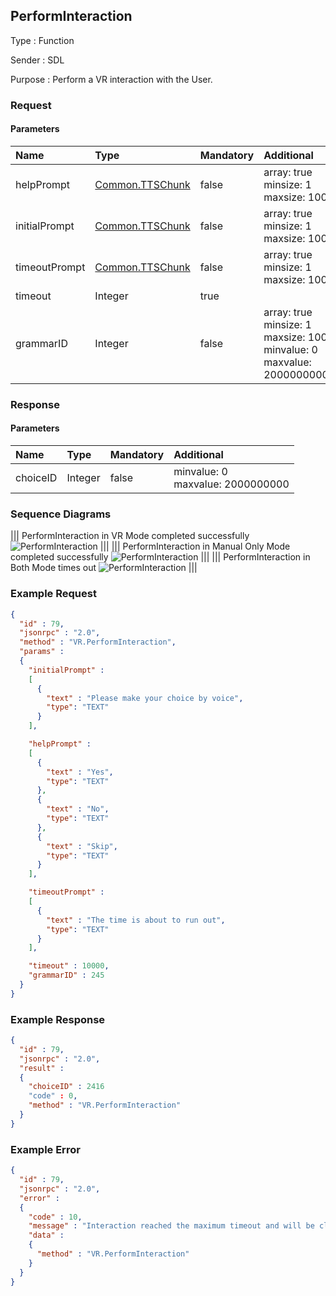 ## PerformInteraction

Type
: Function

Sender
: SDL

Purpose
: Perform a VR interaction with the User.

### Request

#### Parameters

|Name|Type|Mandatory|Additional|
|:---|:---|:--------|:---------|
|helpPrompt|[Common.TTSChunk](../../common/structs/index.md#ttschunk)|false|array: true<br>minsize: 1<br>maxsize: 100|
|initialPrompt|[Common.TTSChunk](../../common/structs/index.md#ttschunk)|false|array: true<br>minsize: 1<br>maxsize: 100|
|timeoutPrompt|[Common.TTSChunk](../../common/structs/index.md#ttschunk)|false|array: true<br>minsize: 1<br>maxsize: 100|
|timeout|Integer|true||
|grammarID|Integer|false|array: true<br>minsize: 1<br>maxsize: 100<br>minvalue: 0<br>maxvalue: 2000000000|

### Response

#### Parameters

|Name|Type|Mandatory|Additional|
|:---|:---|:--------|:---------|
|choiceID|Integer|false|minvalue: 0<br>maxvalue: 2000000000|

### Sequence Diagrams
|||
PerformInteraction in VR Mode completed successfully
![PerformInteraction](./assets/PerformInteractionSuccess.png)
|||
|||
PerformInteraction in Manual Only Mode completed successfully
![PerformInteraction](./assets/PerformInteractionManualSuccess.png)
|||
|||
PerformInteraction in Both Mode times out
![PerformInteraction](./assets/PerformInteractionBothTimeout.png)
|||

### Example Request

```json
{
  "id" : 79,
  "jsonrpc" : "2.0",
  "method" : "VR.PerformInteraction",
  "params" :
  {
    "initialPrompt" :
    [
      {
        "text" : "Please make your choice by voice", 
        "type": "TEXT"
      }
    ],

    "helpPrompt" :
    [
      {
        "text" : "Yes", 
        "type": "TEXT"
      },
      {
        "text" : "No", 
        "type": "TEXT"
      },
      {
        "text" : "Skip", 
        "type": "TEXT"
      }
    ],

    "timeoutPrompt" :
    [
      {
        "text" : "The time is about to run out", 
        "type": "TEXT"
      }
    ],

    "timeout" : 10000,
    "grammarID" : 245
  }
}
```
### Example Response

```json
{
  "id" : 79,
  "jsonrpc" : "2.0",
  "result" :
  {
    "choiceID" : 2416
    "code" : 0,
    "method" : "VR.PerformInteraction"
  }
}
```

### Example Error

```json
{
  "id" : 79,
  "jsonrpc" : "2.0",
  "error" :
  {
    "code" : 10,
    "message" : "Interaction reached the maximum timeout and will be closed",
    "data" :
    {
      "method" : "VR.PerformInteraction"
    }
  }
}
```
